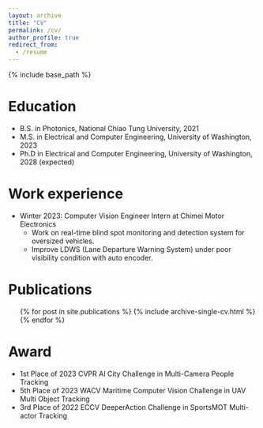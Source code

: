 ```yaml
---
layout: archive
title: "CV"
permalink: /cv/
author_profile: true
redirect_from:
  - /resume
---
```


{% include base_path %}

Education
======
* B.S. in Photonics, National Chiao Tung University, 2021
* M.S. in Electrical and Computer Engineering, University of Washington, 2023
* Ph.D in Electrical and Computer Engineering, University of Washington, 2028 (expected)

Work experience
======
* Winter 2023: Computer Vision Engineer Intern at Chimei Motor Electronics
  * Work on real-time blind spot monitoring and detection system for oversized vehicles.
  * Improve LDWS (Lane Departure Warning System) under poor visibility condition with auto encoder.

<!-- * Fall 2015: Research Assistant
  * Github University
  * Duties included: Merging pull requests
  * Supervisor: Professor Hub -->
  
<!-- Skills
======
* Skill 1
* Skill 2
  * Sub-skill 2.1
  * Sub-skill 2.2
  * Sub-skill 2.3
* Skill 3 -->

Publications
======
  <ul>{% for post in site.publications %}
    {% include archive-single-cv.html %}
  {% endfor %}</ul>
  
<!-- Talks
======
  <ul>{% for post in site.talks %}
    {% include archive-single-talk-cv.html %}
  {% endfor %}</ul>
  
Teaching
======
  <ul>{% for post in site.teaching %}
    {% include archive-single-cv.html %}
  {% endfor %}</ul> -->
  
Award
======
* 1st Place of 2023 CVPR AI City Challenge in Multi-Camera People Tracking
* 5th Place of 2023 WACV Maritime Computer Vision Challenge in UAV Multi Object Tracking
* 3rd Place of 2022 ECCV DeeperAction Challenge in SportsMOT Multi-actor Tracking
